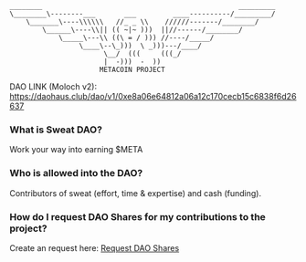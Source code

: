 ```
________                                                _________
\________\--------___       ___         ____----------/_________/
    \_______\----\\\\\\   //_ _ \\    //////-------/________/
        \______\----\\|| (( ~|~ )))  ||//------/________/
            \_____\---\\ ((\ = / ))) //----/_____/
                 \____\--\_)))  \ _)))---/____/
                       \__/  (((     (((_/
                       |  -)))  -  ))
                      METACOIN PROJECT
```

DAO LINK (Moloch v2):
https://daohaus.club/dao/v1/0xe8a06e64812a06a12c170cecb15c6838f6d26637

### What is Sweat DAO?

Work your way into earning $META

### Who is allowed into the DAO?

Contributors of sweat (effort, time & expertise) and cash (funding).

### How do I request DAO Shares for my contributions to the project?

Create an request here: [Request DAO Shares](https://github.com/MetaCoinProject/SWEAT-DAO/issues/new?template=sweat_proposal.md)
